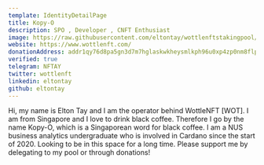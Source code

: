 ```yaml
---
template: IdentityDetailPage
title: Kopy-O
description: SPO , Developer , CNFT Enthusiast
image: https://raw.githubusercontent.com/eltontay/wottlenftstakingpool/main/WOTlogo.png
website: https://www.wottlenft.com/
donationAddress: addr1qy76d8pa5gn3d7m7hglaskwkheysmlkph96u0xp4zp0nm8flpdvljxskwfje4qc4z5vcrr2y50ve4j0gea9gcalgxjkqfzcj0q
verified: true
telegram: NFTAY
twitter: wottlenft
linkedin: eltontay
github: eltontay
---
```


Hi, my name is Elton Tay and I am the operator behind WottleNFT [WOT]. I am from Singapore and I love to drink black coffee. Therefore I go by the name Kopy-O, which is a Singaporean word for black coffee. I am a NUS business analytics undergraduate who is involved in Cardano since the start of 2020. Looking to be in this space for a long time. Please support me by delegating to my pool or through donations!
